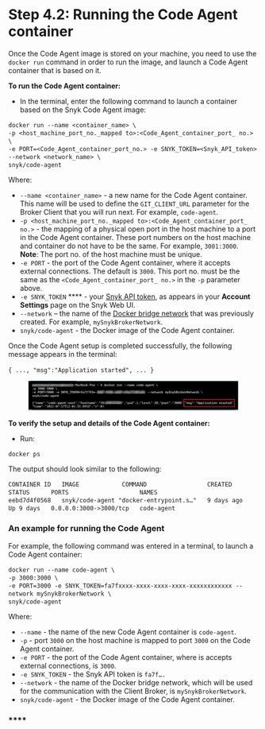 # Step 4.2: Running the Code Agent container

Once the Code Agent image is stored on your machine, you need to use the `docker run` command in order to run the image, and launch a Code Agent container that is based on it.

**To run the Code Agent container:**

* In the terminal, enter the following command to launch a container based on the Snyk Code Agent image:

```
docker run --name <container_name> \
-p <host_machine_port_no._mapped to>:<Code_Agent_container_port_ no.> \
-e PORT=<Code_Agent_container_port_no.> -e SNYK_TOKEN=<Snyk_API_token> --network <network_name> \
snyk/code-agent
```

Where:

* `--name <container_name>` - a new name for the Code Agent container. This name will be used to define the `GIT_CLIENT_URL` parameter for the Broker Client that you will run next. For example, `code-agent`.
* `-p <host_machine_port_no._mapped to>:<Code_Agent_container_port_ no.>` - the mapping of a physical open port in the host machine to a port in the Code Agent container. These port numbers on the host machine and container do not have to be the same. For example, `3001:3000`.\
  **Note**: The port no. of the host machine must be unique.
* `-e PORT` - the port of the Code Agent container, where it  accepts external connections. The default is `3000`. This port no. must be the same as the `<Code_Agent_container_port_ no.>` in the `-p` parameter above.
* `-e SNYK_TOKEN` **** - your [Snyk API token](https://docs.snyk.io/features/snyk-broker/snyk-broker-code-agent/setting-up-the-code-agent-broker-client-deployment/step-1-obtaining-the-required-tokens-for-the-setup-procedure/obtaining-your-snyk-api-token), as appears in your **Account Settings** page on the Snyk Web UI.&#x20;
* `--network` – the name of the [Docker bridge network](https://docs.snyk.io/features/snyk-broker/snyk-broker-code-agent/setting-up-the-code-agent-broker-client-deployment/step-3-creating-a-network-for-the-broker-client-and-code-agent-communication) that was previously created. For example, `mySnykBrokerNetwork`.&#x20;
* `snyk/code-agent` - the Docker image of the Code Agent container.

Once the Code Agent setup is completed successfully, the following message appears in the terminal:

`{ ..., "msg":"Application started", ... }`

<figure><img src="../../../../../.gitbook/assets/Code Agent - Exmaple - success.png" alt=""><figcaption></figcaption></figure>

**To verify the setup and details of the Code Agent container:**

* Run:

```
docker ps
```

The output should look similar to the following:

```
CONTAINER ID   IMAGE            COMMAND                 CREATED      STATUS      PORTS                    NAMES
eebd7d4f0568   snyk/code-agent "docker-entrypoint.s…"   9 days ago   Up 9 days   0.0.0.0:3000->3000/tcp   code-agent
```

### An example **for** running the Code Agent &#x20;

&#x20;For example, the following command was entered in a terminal, to launch a Code Agent container:

```
docker run --name code-agent \
-p 3000:3000 \
-e PORT=3000 -e SNYK_TOKEN=fa7fxxxx-xxxx-xxxx-xxxx-xxxxxxxxxxxx --network mySnykBrokerNetwork \
snyk/code-agent
```

Where:

* `--name` - the name of the new Code Agent container is `code-agent`.
* `-p` - port `3000` on the host machine is mapped to port `3000` on the Code Agent container.
* `-e PORT` - the port of the Code Agent container, where is accepts external connections, is `3000`.
* `-e SNYK_TOKEN` - the Snyk API token is `fa7f….`
* `--network` - the name of the Docker bridge network, which will be used for the communication with the Client Broker, is `mySnykBrokerNetwork`.
* `snyk/code-agent` - the Docker image of the Code Agent container.

### ****
